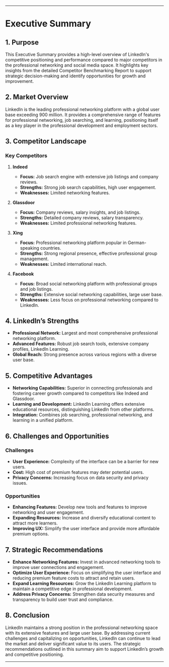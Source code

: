 
---

# **Executive Summary**

## **1. Purpose**

This Executive Summary provides a high-level overview of LinkedIn's competitive positioning and performance compared to major competitors in the professional networking and social media space. It highlights key insights from the detailed Competitor Benchmarking Report to support strategic decision-making and identify opportunities for growth and improvement.

## **2. Market Overview**

LinkedIn is the leading professional networking platform with a global user base exceeding 900 million. It provides a comprehensive range of features for professional networking, job searching, and learning, positioning itself as a key player in the professional development and employment sectors.

## **3. Competitor Landscape**

### **Key Competitors**

1. **Indeed**
   - **Focus:** Job search engine with extensive job listings and company reviews.
   - **Strengths:** Strong job search capabilities, high user engagement.
   - **Weaknesses:** Limited networking features.

2. **Glassdoor**
   - **Focus:** Company reviews, salary insights, and job listings.
   - **Strengths:** Detailed company reviews, salary transparency.
   - **Weaknesses:** Limited professional networking features.

3. **Xing**
   - **Focus:** Professional networking platform popular in German-speaking countries.
   - **Strengths:** Strong regional presence, effective professional group management.
   - **Weaknesses:** Limited international reach.

4. **Facebook**
   - **Focus:** Broad social networking platform with professional groups and job listings.
   - **Strengths:** Extensive social networking capabilities, large user base.
   - **Weaknesses:** Less focus on professional networking compared to LinkedIn.

## **4. LinkedIn’s Strengths**

- **Professional Network:** Largest and most comprehensive professional networking platform.
- **Advanced Features:** Robust job search tools, extensive company profiles, LinkedIn Learning.
- **Global Reach:** Strong presence across various regions with a diverse user base.

## **5. Competitive Advantages**

- **Networking Capabilities:** Superior in connecting professionals and fostering career growth compared to competitors like Indeed and Glassdoor.
- **Learning and Development:** LinkedIn Learning offers extensive educational resources, distinguishing LinkedIn from other platforms.
- **Integration:** Combines job searching, professional networking, and learning in a unified platform.

## **6. Challenges and Opportunities**

### **Challenges**

- **User Experience:** Complexity of the interface can be a barrier for new users.
- **Cost:** High cost of premium features may deter potential users.
- **Privacy Concerns:** Increasing focus on data security and privacy issues.

### **Opportunities**

- **Enhancing Features:** Develop new tools and features to improve networking and user engagement.
- **Expanding Resources:** Increase and diversify educational content to attract more learners.
- **Improving UX:** Simplify the user interface and provide more affordable premium options.

## **7. Strategic Recommendations**

- **Enhance Networking Features:** Invest in advanced networking tools to improve user connections and engagement.
- **Optimize User Experience:** Focus on simplifying the user interface and reducing premium feature costs to attract and retain users.
- **Expand Learning Resources:** Grow the LinkedIn Learning platform to maintain a competitive edge in professional development.
- **Address Privacy Concerns:** Strengthen data security measures and transparency to build user trust and compliance.

## **8. Conclusion**

LinkedIn maintains a strong position in the professional networking space with its extensive features and large user base. By addressing current challenges and capitalizing on opportunities, LinkedIn can continue to lead the market and deliver significant value to its users. The strategic recommendations outlined in this summary aim to support LinkedIn’s growth and competitive positioning.

---

